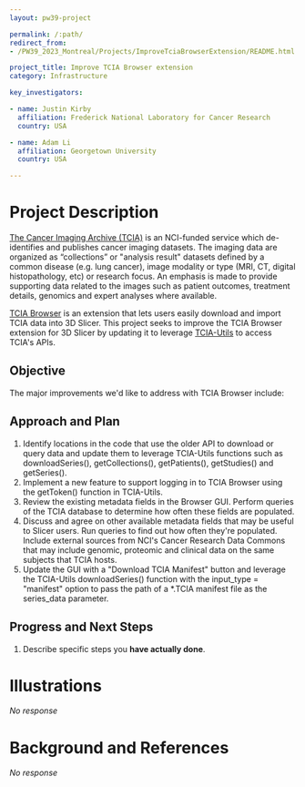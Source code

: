 ```yaml
---
layout: pw39-project

permalink: /:path/
redirect_from:
- /PW39_2023_Montreal/Projects/ImproveTciaBrowserExtension/README.html

project_title: Improve TCIA Browser extension
category: Infrastructure

key_investigators:

- name: Justin Kirby
  affiliation: Frederick National Laboratory for Cancer Research
  country: USA

- name: Adam Li
  affiliation: Georgetown University
  country: USA

---
```


# Project Description

<!-- Add a short paragraph describing the project. -->

[The Cancer Imaging Archive (TCIA)](https://www.cancerimagingarchive.net/) is an NCI-funded service which de-identifies and publishes cancer imaging datasets.  The imaging data are organized as “collections” or "analysis result" datasets defined by a common disease (e.g. lung cancer), image modality or type (MRI, CT, digital histopathology, etc) or research focus. An emphasis is made to provide supporting data related to the images such as patient outcomes, treatment details, genomics and expert analyses where available.

[TCIA Browser](https://github.com/QIICR/TCIABrowser) is an extension that lets users easily download and import TCIA data into 3D Slicer.  This project seeks to improve the TCIA Browser extension for 3D Slicer by updating it to leverage [TCIA-Utils](https://github.com/kirbyju/tcia_utils) to access TCIA's APIs.

## Objective

<!-- Describe here WHAT you would like to achieve (what you will have as end result). -->

The major improvements we'd like to address with TCIA Browser include:

## Approach and Plan

<!-- Describe here HOW you would like to achieve the objectives stated above. -->

1.  Identify locations in the code that use the older API to download or query data and update them to leverage TCIA-Utils functions such as downloadSeries(), getCollections(), getPatients(), getStudies() and getSeries().
2.  Implement a new feature to support logging in to TCIA Browser using the getToken() function in TCIA-Utils.
3.  Review the existing metadata fields in the Browser GUI.  Perform queries of the TCIA database to determine how often these fields are populated.
4.  Discuss and agree on other available metadata fields that may be useful to Slicer users.  Run queries to find out how often they're populated.  Include external sources from NCI's Cancer Research Data Commons that may include genomic, proteomic and clinical data on the same subjects that TCIA hosts.
5.  Update the GUI with a "Download TCIA Manifest" button and leverage the TCIA-Utils downloadSeries() function with the input_type = "manifest" option to pass the path of a \*.TCIA manifest file as the series_data parameter.

## Progress and Next Steps

<!-- Update this section as you make progress, describing of what you have ACTUALLY DONE.
     If there are specific steps that you could not complete then you can describe them here, too. -->

1.  Describe specific steps you **have actually done**.

# Illustrations

<!-- Add pictures and links to videos that demonstrate what has been accomplished. -->

*No response*

# Background and References

<!-- If you developed any software, include link to the source code repository.
     If possible, also add links to sample data, and to any relevant publications. -->

*No response*
